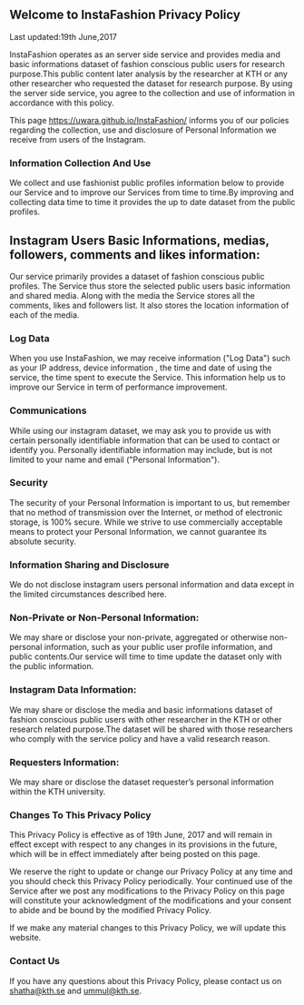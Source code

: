 ## Welcome to InstaFashion Privacy Policy

Last updated:19th June,2017

InstaFashion operates as an server side service and provides media and basic informations dataset of fashion conscious public users for research purpose.This public content later analysis by the researcher at KTH or any other researcher who requested the dataset for research purpose. By using the server side service, you agree to the collection and use of information in accordance with this policy.

This page https://uwara.github.io/InstaFashion/ informs you of our policies regarding the collection, use and disclosure of Personal Information we receive from users of the Instagram.

### Information Collection And Use

We collect and use fashionist public profiles information below to provide our Service and to improve our Services from time to time.By improving and collecting data time to time it provides the up to date dataset from the public profiles.

## Instagram Users Basic Informations, medias, followers, comments and likes information: 
Our service primarily provides a dataset of fashion conscious public profiles. The Service thus store the selected public users basic information and shared media. Along with the media the Service stores all the comments, likes and followers list. It also stores the location information of each of the media.

### Log Data

When you use InstaFashion, we may receive information ("Log Data") such as your IP address, device information , the time and date of using the service, the time spent to execute the Service. This information help us to improve our Service in term of performance improvement.

### Communications

While using our instagram dataset, we may ask you to provide us with certain personally identifiable information that can be used to contact or identify you. Personally identifiable information may include, but is not limited to your name and email ("Personal Information").


### Security

The security of your Personal Information is important to us, but remember that no method of transmission over the Internet, or method of electronic storage, is 100% secure. While we strive to use commercially acceptable means to protect your Personal Information, we cannot guarantee its absolute security.

### Information Sharing and Disclosure
We do not disclose instagram users personal information and data except in the limited circumstances described here.

### Non-Private or Non-Personal Information: 
We may share or disclose your non-private, aggregated or otherwise non-personal information, such as your public user profile information, and public contents.Our service will time to time update the dataset only with the public information.

### Instagram Data Information:
We may share or disclose the media and basic informations dataset of fashion conscious public users with other researcher in the KTH or other research related purpose.The dataset will be shared with those researchers who comply with the service policy and have a valid research reason.

### Requesters Information: 
We may share or disclose the dataset requester’s personal information within the KTH university.


### Changes To This Privacy Policy

This Privacy Policy is effective as of 19th June, 2017  and will remain in effect except with respect to any changes in its provisions in the future, which will be in effect immediately after being posted on this page.

We reserve the right to update or change our Privacy Policy at any time and you should check this Privacy Policy periodically. Your continued use of the Service after we post any modifications to the Privacy Policy on this page will constitute your acknowledgment of the modifications and your consent to abide and be bound by the modified Privacy Policy.

If we make any material changes to this Privacy Policy, we will update this website.


### Contact Us

If you have any questions about this Privacy Policy, please contact us on  shatha@kth.se and ummul@kth.se. 



